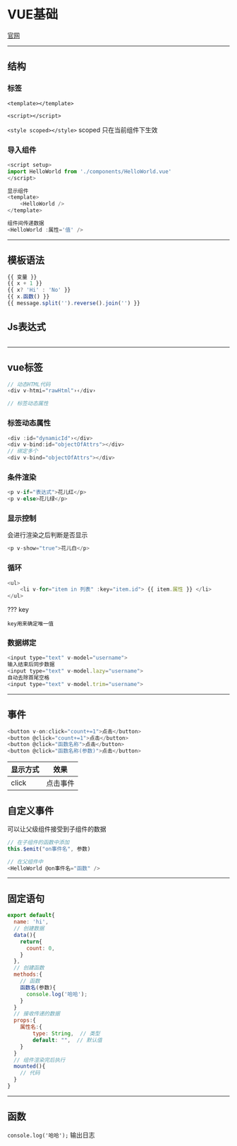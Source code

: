 # VUE基础

[官网](https://vuejs.org)

---
## 结构

### 标签

`<template></template>`

`<script></script>`

`<style scoped></style>`  scoped 只在当前组件下生效


### 导入组件

```javascript
<script setup>
import HelloWorld from './components/HelloWorld.vue'
</script>

显示组件
<template>
    <HelloWorld />
</template>

组件间传递数据
<HelloWorld :属性='值' />
```


---
## 模板语法

```javascript
{{ 变量 }}
{{ x + 1 }}
{{ x? 'Hi' : 'No' }}
{{ x.函数() }}
{{ message.split('').reverse().join('') }}
```

## Js表达式

```javascript

```

---
## vue标签

```javascript
// 动态HTML代码
‹div v-htmi="rawHtml"›‹/div›

// 标签动态属性

```

### 标签动态属性

```javascript
‹div :id="dynamicId"›</div>
<div v-bind:id="objectOfAttrs"></div>
// 绑定多个
<div v-bind="objectOfAttrs"></div>
```

### 条件渲染

```javascript
<p v-if="表达式">花儿红</p>
<p v-else>花儿绿</p>
```

### 显示控制

会进行渲染之后判断是否显示

```javascript
<p v-show="true">花儿白</p>
```

### 循环

```javascript
<ul>
    <li v-for="item in 列表" :key="item.id"> {{ item.属性 }} </li>
</ul>
```

??? key

    key用来确定唯一值

### 数据绑定

```javascript
<input type="text" v-model="username">
输入结束后同步数据
<input type="text" v-model.lazy="username">
自动去除首尾空格
<input type="text" v-model.trim="username">
```

---
## 事件

```javascript
<button v-on:click="count+=1">点击</button>
<button @click="count+=1">点击</button>
<button @click="函数名称">点击</button>
<button @click="函数名称(参数)">点击</button>
```

| 显示方式 | 效果         |
| -------- | ------------ | 
| click        | 点击事件 |

## 自定义事件

可以让父级组件接受到子组件的数据

```javascript
// 在子组件的函数中添加
this.$emit("on事件名", 参数)

// 在父组件中
<HelloWorld @on事件名="函数" />
```

---
## 固定语句

```javascript
export default{
  name: 'hi',
  // 创建数据
  data(){
    return{
      count: 0,
    }
  },
  // 创建函数
  methods:{
    // 函数
    函数名(参数){
      console.log('哈哈');
    }
  }
  // 接收传递的数据
  props:{
    属性名:{
        type: String,  // 类型
        default: "",  // 默认值
    }
  }
  // 组件渲染完后执行
  mounted(){
    // 代码
  }
}
```

---
## 函数

`console.log('哈哈');`  输出日志



